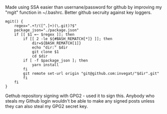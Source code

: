 Made using SSA easier than usernane/password for github by improving my "mgit" function in ~/.bashrc.  Better github secruity against key loggers. 
```
mgit() {
    regex=".+?/([^.]+)(\.git)?$"
    package_json="./package.json"
    if [[ $1 =~ $regex ]]; then
        if [[ 2 -le ${#BASH_REMATCH[*]} ]]; then
            dir=${BASH_REMATCH[1]}
            echo "dir:" $dir 
            git clone $1
            cd $dir
	    if [ -f $package_json ]; then
	    	yarn install
	    fi
	    git remote set-url origin "git@github.com:invegat/"$dir".git"	
        fi
    fi 
}
```
Gethub repository signing with GPG2 - used it to sign this.   Anybody who steals my Github login wouldn't be able to make any signed posts unless they can also steal my GPG2 secret key.
